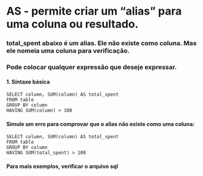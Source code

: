 # AS - permite criar um “alias” para uma coluna ou resultado.

### total_spent abaixo é um alias. Ele não existe como coluna. Mas ele nomeia uma coluna para verificação.
### Pode colocar qualquer expressão que deseje expressar.
#### 1. Síntaxe básica
````
SELECT column, SUM(column) AS total_spent
FROM table
GROUP BY column
HAVING SUM(column) > 100
````
#### Simule um erro para comprovar que o alias não existe como uma coluna:
````
SELECT column, SUM(column) AS total_spent
FROM table
GROUP BY column
HAVING SUM(total_spent) > 100
````
#### Para mais exemplos, verificar o arquivo sql

